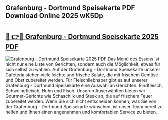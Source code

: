 ## Grafenburg - Dortmund Speisekarte PDF Download Online 2025 wK5Dp

# <h2><a href="http://gca09jc.nevu.top/?p=Grafenburg+-+Dortmund+Speisekarte">🔗 👉🔴 Grafenburg - Dortmund Speisekarte 2025 PDF</a></h2>

[![Grafenburg - Dortmund Speisekarte 2025 PDF](https://i.imgur.com/dBaPXMq.png)](http://gca09jc.nevu.top/?p=Grafenburg+-+Dortmund+Speisekarte)
Das Menü des Essens ist nicht nur eine Liste von Gerichten, sondern auch die Möglichkeit, etwas für sich selbst zu wählen. Auf der Grafenburg - Dortmund Speisekarte unserer Cafeteria stehen viele leichte und frische Salate, die mit frischem Gemüse und Obst zubereitet werden. Für Fleischliebhaber gibt es auf unserer Grafenburg - Dortmund Speisekarte eine Auswahl an Gerichten: Rindfleisch, Schweinefleisch, Huhn und Fisch. Unseren Auserwählten bieten wir Gourmet-Gerichte wie Schaschlik und Steak an, die auf frischem Feuer zubereitet werden. Wenn Sie sich nicht entscheiden können, was Sie von der Grafenburg - Dortmund Speisekarte wünschen, ist unser Team bereit zu helfen und Ihnen einen angenehmen und komfortablen Service zu bieten.
